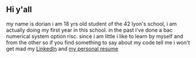 ## Hi y'all

my name is dorian i am 18 yrs old student of the 42 lyon's school, i am actually doing my first year in this school.
in the past i've done a bac numerical system option risc.
since i am little i like to learn by myself and from the other so if you find something to say about my code tell me i won't get mad
my [LinkedIn](https://www.linkedin.com/in/dorian-edme-765001254/) and [my personal resume](https://dorian311.wordpress.com/)
<!--
**dborian/dborian** is a ✨ _special_ ✨ repository because its `README.md` (this file) appears on your GitHub profile.

Here are some ideas to get you started:

- 🔭 I’m currently working on ...
- 🌱 I’m currently learning ...
- 👯 I’m looking to collaborate on ...
- 🤔 I’m looking for help with ...
- 💬 Ask me about ...
- 📫 How to reach me: ...
- 😄 Pronouns: ...
- ⚡ Fun fact: ...
-->
